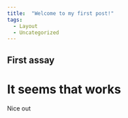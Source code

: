 ```yaml
---
title:  "Welcome to my first post!"
tags:
  - Layout
  - Uncategorized
---
```


## First assay 
# It seems that works

Nice out

